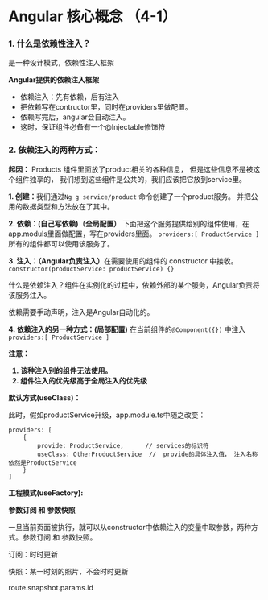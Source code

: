 # Angular 核心概念 （4-1）

<h3>1. 什么是依赖性注入？ </h3>

是一种设计模式，依赖性注入框架

 <b>Angular提供的依赖注入框架 </b>

- 依赖注入：先有依赖，后有注入
- 把依赖写在contructor里，同时在providers里做配置。 
- 依赖写完后，angular会自动注入。
- 这时，保证组件必备有一个@Injectable修饰符

<h3>2. 依赖注入的两种方式： </h3>


 <b>起因：</b> Products 组件里面放了product相关的各种信息，
但是这些信息不是被这个组件独享的，
我们想到这些组件是公共的，我们应该把它放到service里。

<b>1. 创建：</b>我们通过```Ng g service/product``` 命令创建了一个product服务。 
并把公用的数据类型和方法放在了其中。

<b>2. 依赖：(自己写依赖)（全局配置）</b> 下面把这个服务提供给别的组件使用，在app.moduls里面做配置，写在providers里面。 ``` providers:[ ProductService ] ``` 所有的组件都可以使用该服务了。

<b>3. 注入：（Angular负责注入）</b>在需要使用的组件的 constructor 中接收。
``` constructor(productService: productService) {} ``` 

什么是依赖注入？组件在实例化的过程中，依赖外部的某个服务，Angular负责将该服务注入。

依赖需要手动声明，注入是Angular自动化的。

<b>4. 依赖注入的另一种方式：(局部配置)</b> 在当前组件的```@Component({})``` 中注入 ``` providers:[ ProductService ] ```

<b> 注意： 
1. 该种注入别的组件无法使用。
2. 组件注入的优先级高于全局注入的优先级
</b>



<b> 默认方式(useClass)： </b>

此时，假如productService升级，app.module.ts中随之改变：

```
providers: [
    {
        provide: ProductService,      // services的标识符
        useClass: OtherProductService  //  provide的具体注入值， 注入名称依然是ProductService 
    }
]
```



<b> 工程模式(useFactory): </b>




<b> 参数订阅 和 参数快照 </b>

一旦当前页面被执行，就可以从constructor中依赖注入的变量中取参数，两种方式。参数订阅 和 参数快照。

订阅：时时更新

快照：某一时刻的照片，不会时时更新

route.snapshot.params.id 
